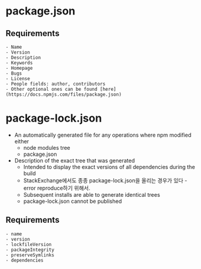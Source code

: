 # package.json

## Requirements
    - Name
    - Version
    - Description
    - Keywords
    - Homepage
    - Bugs
    - License
    - People fields: author, contributors
    - Other optional ones can be found [here](https://docs.npmjs.com/files/package.json)

# package-lock.json

- An automatically generated file for any operations where npm modified either
    - node modules tree
    - package.json
- Description of the exact tree that was generated
    - Intended to display the exact versions of all dependencies during the build
    - StackExchange에서도 종종 package-lock.json을 올리는 경우가 있다 - error reproduce하기 위해서.
    - Subsequent installs are able to generate identical trees
    - package-lock.json cannot be published 


## Requirements
    - name
    - version
    - lockfileVersion
    - packageIntegrity
    - preserveSymlinks
    - dependencies

